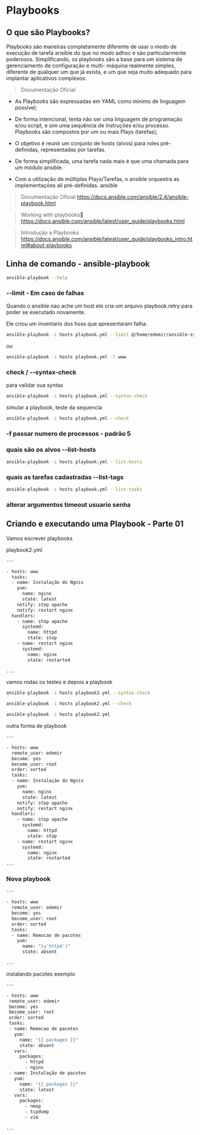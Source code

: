 # Playbooks

## O que são Playbooks?

Playbooks são maneiras completamente diferente de usar o
modo de execução de tarefa ansible do que no modo adhoc e são
particularmente poderosos. Simplificando, os playbooks são a base
para um sistema de gerenciamento de configuração e multi-
máquina realmente simples, diferente de qualquer um que já exista,
e um que seja muito adequado para implantar aplicativos
complexos.
>Documentação Oficial

- As Playbooks são expressadas em YAML como mínimo de linguagem possível;

- De forma intencional, tenta não ser uma linguagem de programação e/ou script, e sim uma sequência de instruções e/ou processo.
Playbooks são compostos por um ou mais Plays (tarefas);

- O objetivo é reunir um conjunto de hosts (alvos) para roles pré-definidas, representadas por tarefas.

- De forma simplificada, uma tarefa nada mais é que uma chamada para um módulo ansible.

- Com a utilização de múltiplas Plays/Tarefas, o ansible orquestra as implementações ali pré-definidas.
ansible
> Documentação Oficial 
> https://docs.ansible.com/ansible/2.4/ansible-playbook.html

> Working with playbooks
> https://docs.ansible.com/ansible/latest/user_guide/playbooks.html

> Introdução a Playbooks
> https://docs.ansible.com/ansible/latest/user_guide/playbooks_intro.html#about-playbooks

## Linha de comando - ansible-playbook

``` bash
ansible-playbook --help
```
### --limit - Em caso de falhas

Quando o ansible nao ache um host ele cria um arquivo playbook.retry para poder se executado novamente.

Ele criou um inventario dos hoss que apresentaram falha.

``` bash
ansible-playbook -i hosts playbook.yml --limit @/home/edemir/ansible-sysadmin/playbook.retry
```
ou

``` bash
ansible-playbook -i hosts playbook.yml -l www
```
### check / --syntax-check

para validar sua syntax

```bash
ansible-playbook -i hosts playbook.yml --syntax-check
```
simular a playbook, teste da sequencia

``` bash
ansible-playbook -i hosts playbook.yml --check
```

### -f passar numero de processos - padrão 5

### quais são os alvos --list-hosts

```bash
ansible-playbook -i hosts playbook.yml --list-hosts
```

### quais as tarefas cadastradas --list-tags

``` bash
ansible-playbook -i hosts playbook.yml --list-tasks
```

### alterar argumentos timeout usuario senha

##  Criando e executando uma Playbook - Parte 01

Vamos escrever playbooks

playbook2.yml

```bash
---

- hosts: www
  tasks: 
  - name: Instalação do Ngnix
    yum:
      name: nginx
      state: latest
    notify: stop apache
    notify: restart nginx
  handlers:
    - name: stop apache
      systemd:
        name: httpd
        state: stop
    - name: restart nginx
      systemd:
        name: nginx
        state: restarted

...

```

vamos rodas os testes e depois a playbook

```bash
ansible-playbook -i hosts playbook2.yml --syntax-check

ansible-playbook -i hosts playbook2.yml --check

ansible-playbook -i hosts playbook2.yml
```

outra forma de playbook

```bash
---

- hosts: www
  remote_user: edemir
  become: yes
  become_user: root
  order: sorted
  tasks: 
  - name: Instalação do Ngnix
    yum:
      name: nginx
      state: latest
    notify: stop apache
    notify: restart nginx
  handlers:
    - name: stop apache
      systemd:
        name: httpd
        state: stop
    - name: restart nginx
      systemd:
        name: nginx
        state: restarted
...

```

### Nova playbook

```bash
---

- hosts: www
  remote_user: edemir
  become: yes
  become_user: root
  order: sorted
  tasks: 
  - name: Remocao de pacotes
    yum:
      name: "[u'httpd']"
      state: absent

...
```

 instalando pacotes exemplo

 ``` bash
---

- hosts: www
  remote_user: edemir
  become: yes
  become_user: root
  order: sorted
  tasks: 
  - name: Remocao de pacotes
    yum:
      name: "{{ packages }}"
      state: absent
    vars:
      packages:
        - httpd
        - nginx
  - name: Instalação de pacotes
    yum:
      name: "{{ packages }}"
      state: latest
    vars:
      packages:
        - nmap
        - tcpdump
        - vim        

... 
 ```

 